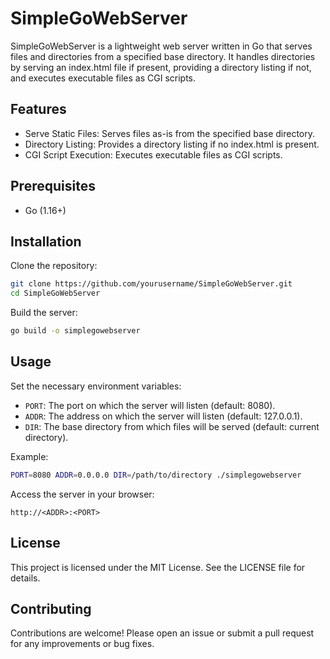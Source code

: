 # SimpleGoWebServer

SimpleGoWebServer is a lightweight web server written in Go that serves files
and directories from a specified base directory. It handles directories by
serving an index.html file if present, providing a directory listing if not,
and executes executable files as CGI scripts.

## Features

- Serve Static Files: Serves files as-is from the specified base directory.
- Directory Listing: Provides a directory listing if no index.html is present.
- CGI Script Execution: Executes executable files as CGI scripts.

## Prerequisites

- Go (1.16+)

## Installation

Clone the repository:

```bash
git clone https://github.com/yourusername/SimpleGoWebServer.git
cd SimpleGoWebServer
```

Build the server:

```bash
go build -o simplegowebserver
```

## Usage

Set the necessary environment variables:

- `PORT`: The port on which the server will listen (default: 8080).
- `ADDR`: The address on which the server will listen (default: 127.0.0.1).
- `DIR`: The base directory from which files will be served (default: current
  directory).

Example:

```bash
PORT=8080 ADDR=0.0.0.0 DIR=/path/to/directory ./simplegowebserver
```

Access the server in your browser:

```
http://<ADDR>:<PORT>
```

## License

This project is licensed under the MIT License. See the LICENSE file
for details.

## Contributing

Contributions are welcome! Please open an issue or submit a pull request for
any improvements or bug fixes.

